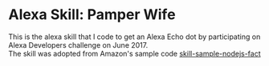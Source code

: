 # Alexa Skill: Pamper Wife
This is the alexa skill that I code to get an Alexa Echo dot by participating on Alexa Developers challenge on June 2017.  
The skill was adopted from Amazon's sample code [skill-sample-nodejs-fact](https://github.com/alexa/skill-sample-nodejs-fact)
